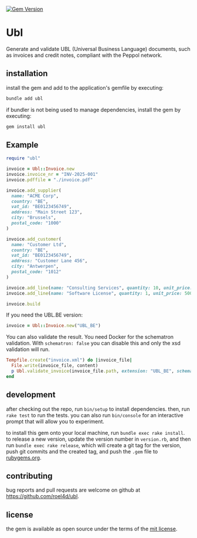 [![Gem Version](https://badge.fury.io/rb/ubl.svg)](https://badge.fury.io/rb/ubl)

# Ubl

Generate and validate UBL (Universal Business Language) documents, such as invoices and credit notes, compliant with the Peppol network.

## installation

install the gem and add to the application's gemfile by executing:

```bash
bundle add ubl
```

if bundler is not being used to manage dependencies, install the gem by executing:

```bash
gem install ubl
```

## Example

```ruby
require "ubl"

invoice = Ubl::Invoice.new
invoice.invoice_nr = "INV-2025-001"
invoice.pdffile = "./invoice.pdf"

invoice.add_supplier(
  name: "ACME Corp",
  country: "BE",
  vat_id: "BE0123456749",
  address: "Main Street 123",
  city: "Brussels",
  postal_code: "1000"
)

invoice.add_customer(
  name: "Customer Ltd",
  country: "BE",
  vat_id: "BE0123456749",
  address: "Customer Lane 456",
  city: "Antwerpen",
  postal_code: "1012"
)

invoice.add_line(name: "Consulting Services", quantity: 10, unit_price: 100.0, tax_rate: 21.0)
invoice.add_line(name: "Software License", quantity: 1, unit_price: 500.0, tax_rate: 21.0)

invoice.build
```

If you need the UBL.BE version:
```ruby
invoice = Ubl::Invoice.new("UBL_BE")
```

You can also validate the result. 
You need Docker for the schematron validation.
With `schematron: false` you can disable this and only the xsd validation will run.
```ruby
Tempfile.create("invoice.xml") do |invoice_file|
  File.write(invoice_file, content)
  p Ubl.validate_invoice(invoice_file.path, extension: "UBL_BE", schematron: true)
end
```

## development

after checking out the repo, run `bin/setup` to install dependencies. then, run `rake test` to run the tests. you can also run `bin/console` for an interactive prompt that will allow you to experiment.

to install this gem onto your local machine, run `bundle exec rake install`. to release a new version, update the version number in `version.rb`, and then run `bundle exec rake release`, which will create a git tag for the version, push git commits and the created tag, and push the `.gem` file to [rubygems.org](https://rubygems.org).

## contributing

bug reports and pull requests are welcome on github at https://github.com/roel4d/ubl.

## license

the gem is available as open source under the terms of the [mit license](https://opensource.org/licenses/mit).

